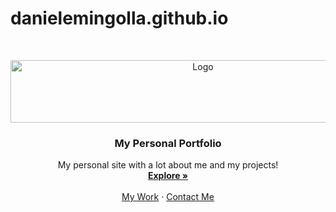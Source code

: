 # danielemingolla.github.io
<!-- PROJECT LOGO -->
<br />
<p align="center">
  <a href="https://danielemingolla.github.io/">
    <img src="https://fontmeme.com/temporary/6a48e8e6bf2391b6d62da8c64b40814f.png" alt="Logo" width="600" height="100">
  </a>

  <h3 align="center">My Personal Portfolio</h3>

  <p align="center">
    My personal site with a lot about me and my projects!
    <br />
    <a href="https://danielemingolla.github.io"><strong>Explore »</strong></a>
    <br />
    <br />
    <a href="https://danielemingolla.github.io/work.html">My Work</a>
    ·
    <a href="mailto: danielemingolla98ta@gmail.com">Contact Me</a>
  </p>
</p>
